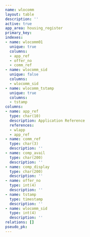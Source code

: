 ```yaml
---
name: wlocomm
layout: table
description: ''
active: true
app_area: housing_register
primary_key: 
indexes:
- name: wlocomm01
  unique: true
  columns:
  - app_ref
  - offer_no
  - comm_ref
- name: wlocomm_sid
  unique: false
  columns:
  - wlocomm_sid
- name: wlocomm_tstamp
  unique: true
  columns:
  - tstamp
columns:
- name: app_ref
  type: char(10)
  description: Application Reference
  references:
  - wlapp
  - app_ref
- name: comm_ref
  type: char(3)
  description: ''
- name: comp_avail
  type: char(200)
  description: ''
- name: comp_display
  type: char(200)
  description: ''
- name: offer_no
  type: int(4)
  description: ''
- name: tstamp
  type: timestamp
  description: ''
- name: wlocomm_sid
  type: int(4)
  description: ''
relations: []
pseudo_pk: 
---
```


